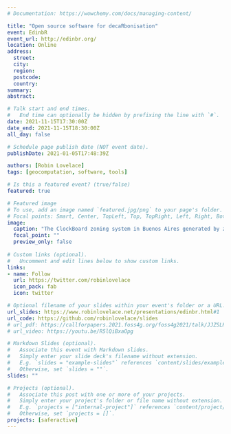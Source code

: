 ```yaml
---
# Documentation: https://wowchemy.com/docs/managing-content/

title: "Open source software for decaRbonisation"
event: EdinbR
event_url: http://edinbr.org/
location: Online
address:
  street:
  city:
  region:
  postcode:
  country:
summary:
abstract:

# Talk start and end times.
#   End time can optionally be hidden by prefixing the line with `#`.
date: 2021-11-15T17:30:00Z
date_end: 2021-11-15T18:30:00Z
all_day: false

# Schedule page publish date (NOT event date).
publishDate: 2021-01-05T17:48:39Z

authors: [Robin Lovelace]
tags: [geocomputation, software, tools]

# Is this a featured event? (true/false)
featured: true

# Featured image
# To use, add an image named `featured.jpg/png` to your page's folder. 
# Focal points: Smart, Center, TopLeft, Top, TopRight, Left, Right, BottomLeft, Bottom, BottomRight.
image:
  caption: "The ClockBoard zoning system in Buenos Aires generated by zonebuilder software."
  focal_point: ""
  preview_only: false
  
# Custom links (optional).
#   Uncomment and edit lines below to show custom links.
links:
- name: Follow
  url: https://twitter.com/robinlovelace
  icon_pack: fab
  icon: twitter

# Optional filename of your slides within your event's folder or a URL.
url_slides: https://www.robinlovelace.net/presentations/edinbr.html#1
url_code: https://github.com/robinlovelace/slides
# url_pdf: https://callforpapers.2021.foss4g.org/foss4g2021/talk/JJZSLH/
# url_video: https://youtu.be/R5lQiBxaOpg

# Markdown Slides (optional).
#   Associate this event with Markdown slides.
#   Simply enter your slide deck's filename without extension.
#   E.g. `slides = "example-slides"` references `content/slides/example-slides.md`.
#   Otherwise, set `slides = ""`.
slides: ""

# Projects (optional).
#   Associate this post with one or more of your projects.
#   Simply enter your project's folder or file name without extension.
#   E.g. `projects = ["internal-project"]` references `content/project/deep-learning/index.md`.
#   Otherwise, set `projects = []`.
projects: [saferactive]
---
```


